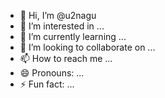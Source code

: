 - 👋 Hi, I’m @u2nagu
- 👀 I’m interested in ...
- 🌱 I’m currently learning ...
- 💞️ I’m looking to collaborate on ...
- 📫 How to reach me ...
- 😄 Pronouns: ...
- ⚡ Fun fact: ...

<!---
u2nagu/u2nagu is a ✨ special ✨ repository because its `README.md` (this file) appears on your GitHub profile.
You can click the Preview link to take a look at your changes.
--->
